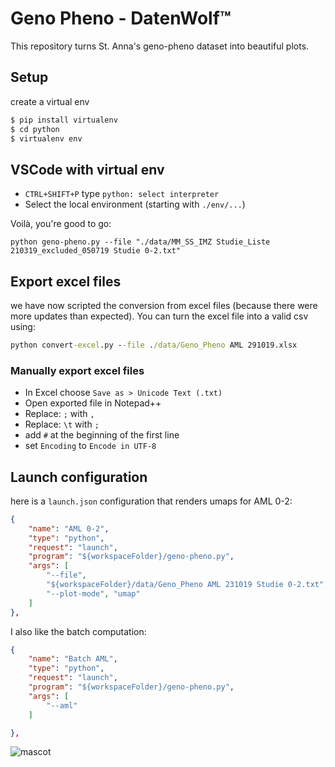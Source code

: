 # Geno Pheno - DatenWolf™

This repository turns St. Anna's geno-pheno dataset into beautiful plots.

## Setup
create a virtual env
```cmd
$ pip install virtualenv
$ cd python
$ virtualenv env
```

## VSCode with virtual env
- `CTRL+SHIFT+P` type `python: select interpreter`
- Select the local environment (starting with `./env/...`)

Voilà, you're good to go:
```
python geno-pheno.py --file "./data/MM_SS_IMZ Studie_Liste 210319_excluded_050719 Studie 0-2.txt"
```

## Export excel files

we have now scripted the conversion from excel files (because there were more updates than expected). You can turn the excel file into a valid csv using:
````cmd
python convert-excel.py --file ./data/Geno_Pheno AML 291019.xlsx
````

### Manually export excel files
- In Excel choose `Save as > Unicode Text (.txt)`
- Open exported file in Notepad++
- Replace: `;` with `,`
- Replace: `\t` with `;`
- add `#` at the beginning of the first line
- set `Encoding` to `Encode in UTF-8`

## Launch configuration
here is a ``launch.json`` configuration that renders umaps for AML 0-2:
````json
{
    "name": "AML 0-2",
    "type": "python",
    "request": "launch",
    "program": "${workspaceFolder}/geno-pheno.py",
    "args": [
        "--file",
        "${workspaceFolder}/data/Geno_Pheno AML 231019 Studie 0-2.txt",
        "--plot-mode", "umap"
    ]
},
````
I also like the batch computation:
````json
{
    "name": "Batch AML",
    "type": "python",
    "request": "launch",
    "program": "${workspaceFolder}/geno-pheno.py",
    "args": [
        "--aml"
    ]

},
````

![mascot](https://upload.wikimedia.org/wikipedia/en/thumb/0/02/Tweety.svg/133px-Tweety.svg.png)

